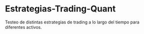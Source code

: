 # Estrategias-Trading-Quant
Testeo de distintas estrategias de trading a lo largo del tiempo para diferentes activos.
